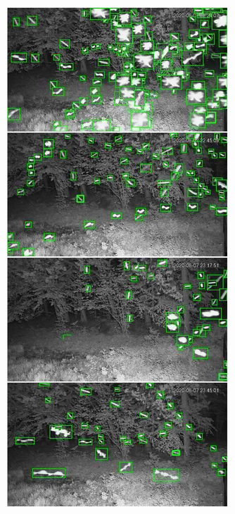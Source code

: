 ![20200607-221411-224416](in/20200607/20200607-221411-224416_0_.jpg)
![20200607-224421-231426](in/20200607/20200607-224421-231426_0_.jpg)
![20200607-231431-234436](in/20200607/20200607-231431-234436_0_.jpg)
![20200607-234441-000001](in/20200607/20200607-234441-000001_0_.jpg)
